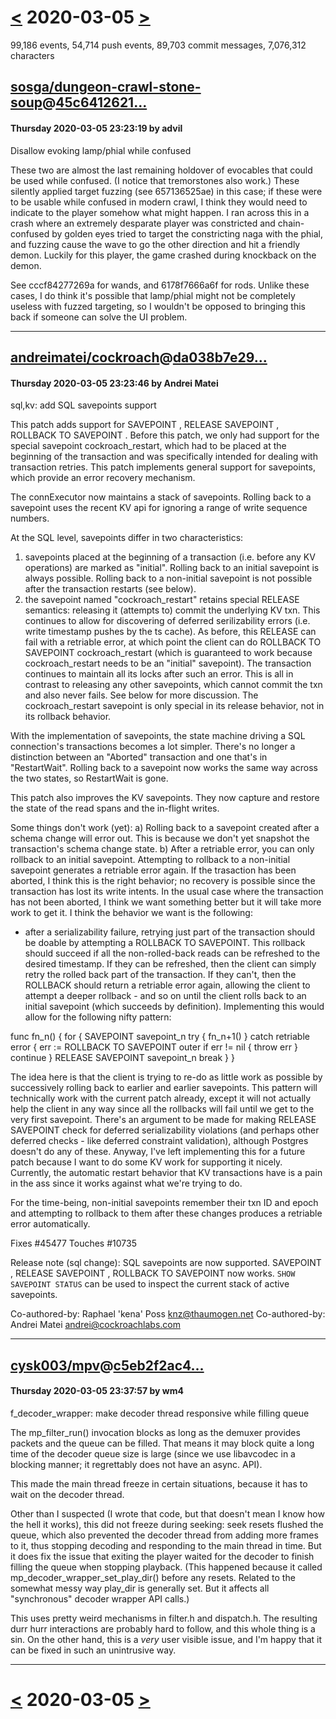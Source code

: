 # [<](2020-03-04.md) 2020-03-05 [>](2020-03-06.md)

99,186 events, 54,714 push events, 89,703 commit messages, 7,076,312 characters


## [sosga/dungeon-crawl-stone-soup](https://github.com/sosga/dungeon-crawl-stone-soup)@[45c6412621...](https://github.com/sosga/dungeon-crawl-stone-soup/commit/45c64126214f25cf71ac850295bade0150395f6f)
#### Thursday 2020-03-05 23:23:19 by advil

Disallow evoking lamp/phial while confused

These two are almost the last remaining holdover of evocables that could
be used while confused. (I notice that tremorstones also work.) These
silently applied target fuzzing (see 657136525ae) in this case; if these
were to be usable while confused in modern crawl, I think they would
need to indicate to the player somehow what might happen. I ran across
this in a crash where an extremely desparate player was constricted and
chain-confused by golden eyes tried to target the constricting naga with
the phial, and fuzzing cause the wave to go the other direction and hit
a friendly demon. Luckily for this player, the game crashed during
knockback on the demon.

See cccf84277269a for wands, and 6178f7666a6f for rods. Unlike these
cases, I do think it's possible that lamp/phial might not be completely
useless with fuzzed targeting, so I wouldn't be opposed to bringing this
back if someone can solve the UI problem.

---
## [andreimatei/cockroach](https://github.com/andreimatei/cockroach)@[da038b7e29...](https://github.com/andreimatei/cockroach/commit/da038b7e2947f1d706d7a89737afac8e62e8c0b8)
#### Thursday 2020-03-05 23:23:46 by Andrei Matei

sql,kv: add SQL savepoints support

This patch adds support for SAVEPOINT <foo>, RELEASE SAVEPOINT <foo>,
ROLLBACK TO SAVEPOINT <foo>.
Before this patch, we only had support for the special savepoint
cockroach_restart, which had to be placed at the beginning of the
transaction and was specifically intended for dealing with transaction
retries. This patch implements general support for savepoints, which
provide an error recovery mechanism.

The connExecutor now maintains a stack of savepoints. Rolling back to a
savepoint uses the recent KV api for ignoring a range of write sequence
numbers.

At the SQL level, savepoints differ in two characteristics:
1) savepoints placed at the beginning of a transaction (i.e. before any
KV operations) are marked as "initial". Rolling back to an initial
savepoint is always possible. Rolling back to a non-initial savepoint is
not possible after the transaction restarts (see below).
2) the savepoint named "cockroach_restart" retains special RELEASE
semantics: releasing it (attempts to) commit the underlying KV txn.
This continues to allow for discovering of deferred serilizability
errors (i.e. write timestamp pushes by the ts cache). As before, this
RELEASE can fail with a retriable error, at which point the client can
do ROLLBACK TO SAVEPOINT cockroach_restart (which is guaranteed to work
because cockroach_restart needs to be an "initial" savepoint). The
transaction continues to maintain all its locks after such an error.
This is all in contrast to releasing any other savepoints, which cannot
commit the txn and also never fails. See below for more discussion.
The cockroach_restart savepoint is only special in its release behavior,
not in its rollback behavior.

With the implementation of savepoints, the state machine driving a SQL
connection's transactions becomes a lot simpler. There's no longer a
distinction between an "Aborted" transaction and one that's in
"RestartWait". Rolling back to a savepoint now works the same way across
the two states, so RestartWait is gone.

This patch also improves the KV savepoints. They now capture and restore
the state of the read spans and the in-flight writes.

Some things don't work (yet):
a) Rolling back to a savepoint created after a schema change will error
out. This is because we don't yet snapshot the transaction's schema
change state.
b) After a retriable error, you can only rollback to an initial
savepoint. Attempting to rollback to a non-initial savepoint generates a
retriable error again. If the trasaction has been aborted, I think this
is the right behavior; no recovery is possible since the transaction has
lost its write intents. In the usual case where the transaction has not
been aborted, I think we want something better but it will take more
work to get it. I think the behavior we want is the following:
- after a serializability failure, retrying just part of the transaction
should be doable by attempting a ROLLBACK TO SAVEPOINT. This rollback
should succeed if all the non-rolled-back reads can be refreshed to the
desired timestamp. If they can be refreshed, then the client can simply
retry the rolled back part of the transaction. If they can't, then the
ROLLBACK should return a retriable error again, allowing the client to
attempt a deeper rollback - and so on until the client rolls back to an
initial savepoint (which succeeds by definition).
Implementing this would allow for the following nifty pattern:

func fn_n() {
  for {
    SAVEPOINT savepoint_n
    try {
      fn_n+1()
    } catch retriable error {
      err := ROLLBACK TO SAVEPOINT outer
      if err != nil {
        throw err
      }
      continue
    }
    RELEASE SAVEPOINT savepoint_n
    break
  }
}

The idea here is that the client is trying to re-do as little work as
possible by successively rolling back to earlier and earlier savepoints.
This pattern will technically work with the current patch already,
except it will not actually help the client in any way since all the
rollbacks will fail until we get to the very first savepoint.
There's an argument to be made for making RELEASE SAVEPOINT check for
deferred serializability violations (and perhaps other deferred checks -
like deferred constraint validation), although Postgres doesn't do any
of these.
Anyway, I've left implementing this for a future patch because I want to
do some KV work for supporting it nicely. Currently, the automatic
restart behavior that KV transactions have is a pain in the ass since it
works against what we're trying to do.

For the time-being, non-initial savepoints remember their txn ID and
epoch and attempting to rollback to them after these changes produces a
retriable error automatically.

Fixes #45477
Touches #10735

Release note (sql change): SQL savepoints are now supported. SAVEPOINT
<foo>, RELEASE SAVEPOINT <foo>, ROLLBACK TO SAVEPOINT <foo> now works.
`SHOW SAVEPOINT STATUS` can be used to inspect the current stack of active
savepoints.

Co-authored-by: Raphael 'kena' Poss <knz@thaumogen.net>
Co-authored-by: Andrei Matei <andrei@cockroachlabs.com>

---
## [cysk003/mpv](https://github.com/cysk003/mpv)@[c5eb2f2ac4...](https://github.com/cysk003/mpv/commit/c5eb2f2ac428e6ebacfe225acd9b0344dd3838bd)
#### Thursday 2020-03-05 23:37:57 by wm4

f_decoder_wrapper: make decoder thread responsive while filling queue

The mp_filter_run() invocation blocks as long as the demuxer provides
packets and the queue can be filled. That means it may block quite a
long time of the decoder queue size is large (since we use libavcodec in
a blocking manner; it regrettably does not have an async. API).

This made the main thread freeze in certain situations, because it has
to wait on the decoder thread.

Other than I suspected (I wrote that code, but that doesn't mean I know
how the hell it works), this did not freeze during seeking: seek resets
flushed the queue, which also prevented the decoder thread from adding
more frames to it, thus stopping decoding and responding to the main
thread in time. But it does fix the issue that exiting the player waited
for the decoder to finish filling the queue when stopping playback.
(This happened because it called mp_decoder_wrapper_set_play_dir()
before any resets. Related to the somewhat messy way play_dir is
generally set. But it affects all "synchronous" decoder wrapper API
calls.)

This uses pretty weird mechanisms in filter.h and dispatch.h. The
resulting durr hurr interactions are probably hard to follow, and this
whole thing is a sin. On the other hand, this is a _very_ user visible
issue, and I'm happy that it can be fixed in such an unintrusive way.

---

# [<](2020-03-04.md) 2020-03-05 [>](2020-03-06.md)

